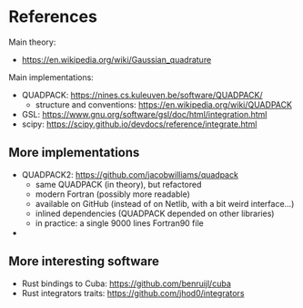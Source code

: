 # References

Main theory:

- https://en.wikipedia.org/wiki/Gaussian_quadrature

Main implementations:

- QUADPACK: https://nines.cs.kuleuven.be/software/QUADPACK/
  - structure and conventions: https://en.wikipedia.org/wiki/QUADPACK
- GSL: https://www.gnu.org/software/gsl/doc/html/integration.html
- scipy: https://scipy.github.io/devdocs/reference/integrate.html

## More implementations

- QUADPACK2: https://github.com/jacobwilliams/quadpack
  - same QUADPACK (in theory), but refactored
  - modern Fortran (possibly more readable)
  - available on GitHub (instead of on Netlib, with a bit weird interface...)
  - inlined dependencies (QUADPACK depended on other libraries)
  - in practice: a single 9000 lines Fortran90 file
-

## More interesting software

- Rust bindings to Cuba: https://github.com/benruijl/cuba
- Rust integrators traits: https://github.com/jhod0/integrators
